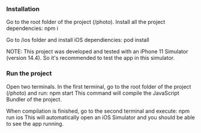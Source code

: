 
### Installation

Go to the root folder of the project (/photo). 
Install all the project dependencies:
    npm i

Go to /ios folder and install iOS dependiencies:
    pod install

NOTE: This project was developed and tested with an iPhone 11 Simulator (version 14.4). So it's recommended to test the app in this simulator.

### Run the project

Open two terminals.
In the first terminal, go to the root folder of the project (/photo) and run:
    npm start
This command will compile the JavaScript Bundler of the project.

When compilation is finished, go to the second terminal and execute:
    npm run ios
This will automatically open an iOS Simulator and you should be able to see the app running.





